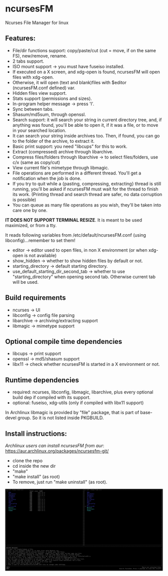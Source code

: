# ncursesFM
Ncurses File Manager for linux

## Features:

* File/dir functions support: copy/paste/cut (cut = move, if on the same FS), new/remove, rename.
* 2 tabs support.
* ISO mount support -> you must have fuseiso installed.
* If executed on a X screen, and xdg-open is found, ncursesFM will open files with xdg-open.
* Otherwise, it will open (text and blank)files with $editor (ncursesFM.conf defined) var.
* Hidden files view support.
* Stats support (permissions and sizes).
* In-program helper message -> press 'l'.
* Sync between tabs.
* Shasum/md5sum, through openssl.
* Search support: it will search your string in current directory tree, and, if anything was found, you'll be able to open it, if it was a file, or to move in your searched location.
* It can search your string inside archives too. Then, if found, you can go to the folder of the archive, to extract it.
* Basic print support: you need "libcups" for this to work.
* Extract (compressed) archive through libarchive.
* Compress files/folders through libarchive -> to select files/folders, use c/x (same as copy/cut)
* View current file's mimetype through libmagic.
* File operations are performed in a different thread. You'll get a notification when the job is done.
* If you try to quit while a {pasting, compressing, extracting} thread is still running, you'll be asked if ncursesFM must wait for the thread to finish its work. (Printing thread and search thread are safer, no data corruption is possible)
* You can queue as many file operations as you wish, they'll be taken into care one by one.

**IT DOES NOT SUPPORT TERMINAL RESIZE**. It is meant to be used maximized, or from a tty.

It reads following variables from /etc/default/ncursesFM.conf (using libconfig)...remember to set them!
* editor -> editor used to open files, in non X environment (or when xdg-open is not available)
* show_hidden -> whether to show hidden files by default or not.
* starting_directory -> default starting directory.
* use_default_starting_dir_second_tab -> whether to use "starting_directory" when opening second tab. Otherwise current tab will be used.

## Build requirements

* ncurses    -> UI
* libconfig  -> config file parsing
* libarchive -> archiving/extracting support
* libmagic   -> mimetype support

## Optional compile time dependencies

* libcups -> print support
* openssl -> md5/shasum support
* libx11  -> check whether ncursesFM is started in a X environment or not.

## Runtime dependencies

* required: ncurses, libconfig, libmagic, libarchive, plus every optional build dep if compiled with its support.
* optional: fuseiso, xdg-utils (only if compiled with libx11 support)

In Archlinux libmagic is provided by "file" package, that is part of base-devel group. So it is not listed inside PKGBUILD.


## Install instructions:

*Archlinux users can install ncursesFM from aur*: https://aur.archlinux.org/packages/ncursesfm-git/

* clone the repo
* cd inside the new dir
* "make"
* "make install" (as root)
* To remove, just run "make uninstall" (as root).

![Alt text](ncursesfm.png?raw=true)